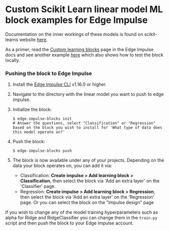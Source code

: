 # Custom Scikit Learn linear model ML block examples for Edge Impulse

Documentation on the inner workings of these models is found on scikit-learns website [here](https://scikit-learn.org/stable/modules/classes.html#module-sklearn.linear_model).

As a primer, read the [Custom learning blocks](https://docs.edgeimpulse.com/docs/edge-impulse-studio/learning-blocks/adding-custom-learning-blocks) page in the Edge Impulse docs and see another example [here](https://github.com/edgeimpulse/example-custom-ml-block-scikit) which also shows how to test the block locally.


### Pushing the block to Edge Impulse

1. Install the [Edge Impulse CLI](https://docs.edgeimpulse.com/docs/edge-impulse-cli/cli-installation) v1.16.0 or higher.
2. Navigate to the directory with the linear model you want to push to edge impulse.
3. Initialize the block:

    ```
    $ edge-impulse-blocks init
    # Answer the questions, select "Classification" or "Regression" based on the block you wish to install for 'What type of data does this model operate on?'
    ```
4. Push the block:

    ```
    $ edge-impulse-blocks push
    ```
5. The block is now available under any of your projects. Depending on the data your block operates on, you can add it via:
    * Classification: **Create impulse > Add learning block > Classification**, then select the block via 'Add an extra layer' on the 'Classifier' page.
    * Regression: **Create impulse > Add learning block > Regression**, then select the block via 'Add an extra layer' on the 'Regression' page.
    Or you can select the block on the "Impulse design" page


If you wish to change any of the model training hyperparameters such as alpha for Ridge and RidgeClassifier you can change them in the `train.py` script and then push the block to your Edge Impulse account.
